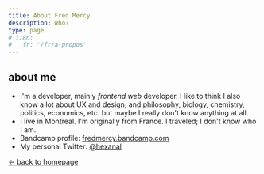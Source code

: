 ```yaml
---
title: About Fred Mercy
description: Who?
type: page
# i18n:
#   fr: '/fr/a-propos'
---
```


## about me

* I'm a developer, mainly *frontend web* developer. I like to think I also know a lot about UX and design; and philosophy, biology, chemistry, politics, economics, etc. but maybe I really don't know anything at all.
* I live in Montreal. I'm originally from France. I traveled; I don't know who I am.
* Bandcamp profile: [fredmercy.bandcamp.com](https://fredmercy.bandcamp.com)
* My personal Twitter: [@hexanal](https://twitter.com/hexanal)

<a href="/" class="button">← back to homepage</a>
